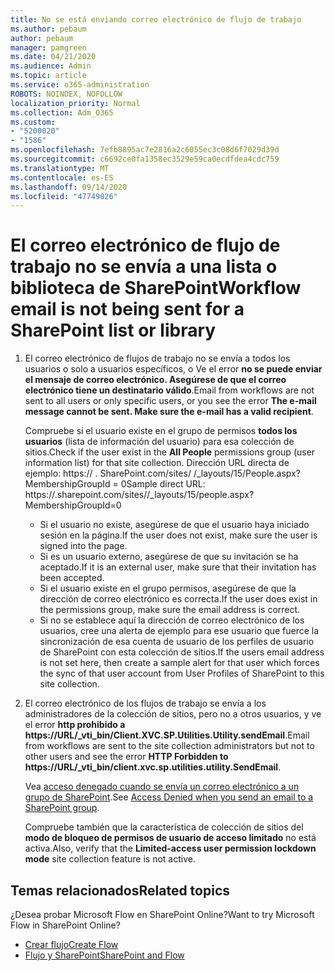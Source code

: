 ```yaml
---
title: No se está enviando correo electrónico de flujo de trabajo
ms.author: pebaum
author: pebaum
manager: pamgreen
ms.date: 04/21/2020
ms.audience: Admin
ms.topic: article
ms.service: o365-administration
ROBOTS: NOINDEX, NOFOLLOW
localization_priority: Normal
ms.collection: Adm_O365
ms.custom:
- "5200020"
- "1586"
ms.openlocfilehash: 7efb8895ac7e2816a2c6055ec3c08d6f7029d39d
ms.sourcegitcommit: c6692ce0fa1358ec3529e59ca0ecdfdea4cdc759
ms.translationtype: MT
ms.contentlocale: es-ES
ms.lasthandoff: 09/14/2020
ms.locfileid: "47749026"
---
```

# <a name="workflow-email-is-not-being-sent-for-a-sharepoint-list-or-library"></a><span data-ttu-id="2424e-102">El correo electrónico de flujo de trabajo no se envía a una lista o biblioteca de SharePoint</span><span class="sxs-lookup"><span data-stu-id="2424e-102">Workflow email is not being sent for a SharePoint list or library</span></span>

1. <span data-ttu-id="2424e-103">El correo electrónico de flujos de trabajo no se envía a todos los usuarios o solo a usuarios específicos, o Ve el error **no se puede enviar el mensaje de correo electrónico. Asegúrese de que el correo electrónico tiene un destinatario válido**.</span><span class="sxs-lookup"><span data-stu-id="2424e-103">Email from workflows are not sent to all users or only specific users, or you see the error **The e-mail message cannot be sent. Make sure the e-mail has a valid recipient**.</span></span>

    <span data-ttu-id="2424e-104">Compruebe si el usuario existe en el grupo de permisos **todos los usuarios** (lista de información del usuario) para esa colección de sitios.</span><span class="sxs-lookup"><span data-stu-id="2424e-104">Check if the user exist in the **All People** permissions group (user information list) for that site collection.</span></span>  <span data-ttu-id="2424e-105">Dirección URL directa de ejemplo: https:// <tenant> . SharePoint.com/sites/ <sitename> /_layouts/15/People.aspx? MembershipGroupId = 0</span><span class="sxs-lookup"><span data-stu-id="2424e-105">Sample direct URL: https://<tenant>.sharepoint.com/sites/<sitename>/_layouts/15/people.aspx?MembershipGroupId=0</span></span>

    - <span data-ttu-id="2424e-106">Si el usuario no existe, asegúrese de que el usuario haya iniciado sesión en la página.</span><span class="sxs-lookup"><span data-stu-id="2424e-106">If the user does not exist, make sure the user is signed into the page.</span></span> 
    - <span data-ttu-id="2424e-107">Si es un usuario externo, asegúrese de que su invitación se ha aceptado.</span><span class="sxs-lookup"><span data-stu-id="2424e-107">If it is an external user, make sure that their invitation has been accepted.</span></span>
    - <span data-ttu-id="2424e-108">Si el usuario existe en el grupo permisos, asegúrese de que la dirección de correo electrónico es correcta.</span><span class="sxs-lookup"><span data-stu-id="2424e-108">If the user does exist in the permissions group, make sure the email address is correct.</span></span>
    - <span data-ttu-id="2424e-109">Si no se establece aquí la dirección de correo electrónico de los usuarios, cree una alerta de ejemplo para ese usuario que fuerce la sincronización de esa cuenta de usuario de los perfiles de usuario de SharePoint con esta colección de sitios.</span><span class="sxs-lookup"><span data-stu-id="2424e-109">If the users email address is not set here, then create a sample alert for that user which forces the sync of that user account from User Profiles of SharePoint to this site collection.</span></span>
 
2. <span data-ttu-id="2424e-110">El correo electrónico de los flujos de trabajo se envía a los administradores de la colección de sitios, pero no a otros usuarios, y ve el error **http prohibido a <span>https:</span>//URL/_vti_bin/Client.XVC.SP.Utilities.Utility.sendEmail**.</span><span class="sxs-lookup"><span data-stu-id="2424e-110">Email from workflows are sent to the site collection administrators but not to other users and see the error **HTTP Forbidden to <span>https:</span>//URL/_vti_bin/client.xvc.sp.utilities.utility.SendEmail**.</span></span>
 

    <span data-ttu-id="2424e-111">Vea [acceso denegado cuando se envía un correo electrónico a un grupo de SharePoint](https://docs.microsoft.com/sharepoint/support/sharing-and-permissions/access-denied-when-send-an-email-to-groups).</span><span class="sxs-lookup"><span data-stu-id="2424e-111">See [Access Denied when you send an email to a SharePoint group](https://docs.microsoft.com/sharepoint/support/sharing-and-permissions/access-denied-when-send-an-email-to-groups).</span></span>

    <span data-ttu-id="2424e-112">Compruebe también que la característica de colección de sitios del **modo de bloqueo de permisos de usuario de acceso limitado** no está activa.</span><span class="sxs-lookup"><span data-stu-id="2424e-112">Also, verify that the **Limited-access user permission lockdown mode** site collection feature is not active.</span></span>


## <a name="related-topics"></a><span data-ttu-id="2424e-113">Temas relacionados</span><span class="sxs-lookup"><span data-stu-id="2424e-113">Related topics</span></span>
<span data-ttu-id="2424e-114">¿Desea probar Microsoft Flow en SharePoint Online?</span><span class="sxs-lookup"><span data-stu-id="2424e-114">Want to try Microsoft Flow in SharePoint Online?</span></span>
- [<span data-ttu-id="2424e-115">Crear flujo</span><span class="sxs-lookup"><span data-stu-id="2424e-115">Create Flow</span></span>](https://support.office.com/article/Create-a-flow-for-a-list-or-library-in-SharePoint-Online-or-OneDrive-for-Business-a9c3e03b-0654-46af-a254-20252e580d01) 
- [<span data-ttu-id="2424e-116">Flujo y SharePoint</span><span class="sxs-lookup"><span data-stu-id="2424e-116">SharePoint and Flow</span></span>](https://flow.microsoft.com/blog/sharepoint-and-flow/) 


